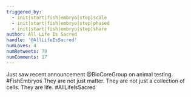 ```yaml
---
triggered_by:
  - init|start|fish|embryo|step|scale
  - init|start|fish|embryo|step|phased
  - init|start|fish|embryo|step|share
author: All Life Is Sacred
handle: '@AllLifeIsSacred'
numLoves: 4
numRetweets: 78
numComments: 17
---
```

Just saw recent announcement @BioCoreGroup on animal testing. #FishEmbryos They are not just matter. They are not just a collection of cells. They are life. #AllLifeIsSacred
